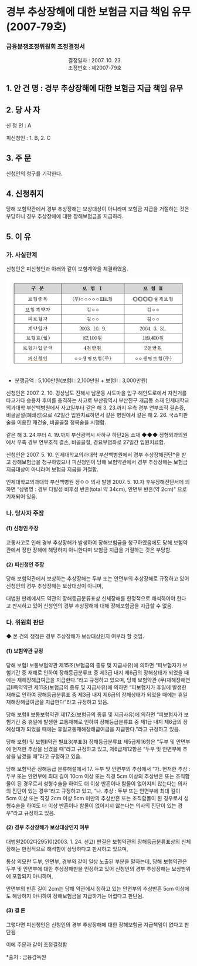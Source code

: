 # 경부 추상장해에 대한 보험금 지급 책임 유무(2007-79호)

### 금융분쟁조정위원회 조정결정서

&nbsp;&nbsp;&nbsp;&nbsp;&nbsp;&nbsp;&nbsp;&nbsp;&nbsp;&nbsp; &nbsp;&nbsp;&nbsp;&nbsp;&nbsp;&nbsp;&nbsp;&nbsp;&nbsp;&nbsp; &nbsp;&nbsp;&nbsp;&nbsp;&nbsp;&nbsp;&nbsp;&nbsp;&nbsp;&nbsp; &nbsp;&nbsp;&nbsp;&nbsp;&nbsp;&nbsp;&nbsp;&nbsp;&nbsp;&nbsp;결정일자 : 2007. 10. 23.<br>&nbsp;&nbsp;&nbsp;&nbsp;&nbsp;&nbsp;&nbsp;&nbsp;&nbsp;&nbsp; &nbsp;&nbsp;&nbsp;&nbsp;&nbsp;&nbsp;&nbsp;&nbsp;&nbsp;&nbsp; &nbsp;&nbsp;&nbsp;&nbsp;&nbsp;&nbsp;&nbsp;&nbsp;&nbsp;&nbsp; &nbsp;&nbsp;&nbsp;&nbsp;&nbsp;&nbsp;&nbsp;&nbsp;&nbsp;
조정번호 : 제2007-79호

## 1. 안 건 명 : 경부 추상장해에 대한 보험금 지급 책임 유무 

## 2. 당 사 자

신 청 인 : A
     
피신청인 : 1. B,  2. C

## 3. 주    문

신청인의 청구를 기각한다.

## 4. 신청취지

당해 보험약관에서 경부 추상장해는 보상대상이 아니라며 보험금 지급을 거절하는 것은 부당하니 경부 추상장해에 대한 장해보험금을 지급하라.

## 5. 이   유

### 가. 사실관계

신청인은 피신청인과 아래와 같이 보험계약을 체결하였음. 

![alt image](https://raw.githubusercontent.com/aijinet/bodoc-claim-contents/master/contents/images/108_1.PNG)

 <!--   
구 분
보 험 Ⅰ
보 험 Ⅱ
보험종목
(무)ㅇㅇㅇㅇㅇⅢ보험
◎◎◎◎설계보험
보험계약자
김ㅇㅇ
김ㅇㅇ
피보험자
김ㅇㅇ
김ㅇㅇ
계약일자
2003. 10. 9.
2004. 3. 31.
보험료(월)
82,100원
189,400원
보험가입금액
4천만원
2천만원
피신청인
ㅇㅇ생명보험(주)
ㅇㅇ생명보험(주)
-->


* 분쟁금액 : 5,100만원(보험Ⅰ : 2,100만원 + 보험Ⅱ : 3,000만원)
                         
신청인은 2007. 2. 10. 경상남도 진해시 남문동 사도마을 입구 해안도로에서 자전거를 타고가다 승용차 후미를 충격하는 사고로 부산광역시 부산진구 개금동 소재 인제대학교의과대학 부산백병원에서 사고일부터 같은 해 3. 23.까지 우측 경부 연부조직 결손증, 비골골절(폐쇄성)으로 42일간 입원치료하면서 같은 병원에서 같은 해 2. 26. 국소피판술을 이용한 재건술, 비골골절 정복술을 시행함.
  
같은 해 3. 24.부터 4. 19.까지 부산광역시 사하구 하단2동 소재 ◆◆◆ 정형외과의원에서 우측 경부 연부조직 결손, 비골골절, 경요부염좌로 27일간 입원치료함.

신청인은 2007. 5. 10. 인제대학교의과대학 부산백병원에서 경부 추상장해진단*을 받고 장해보험금을 청구하였으나 피신청인이 당해 보험약관에서 경부 추상장해는 보험금 지급대상이 아니라며 보험금 지급을 거절함.

인제대학교의과대학 부산백병원 정ㅇㅇ 의사 발행 2007. 5. 10.자 후유장해진단서에 의하면 “상병명 : 경부 다발성 비후성 반흔(total 약 34cm), 안면부 반흔(약 2cm)" 으로 기재되어 있음.



### 나. 당사자 주장

#### (1) 신청인 주장

교통사고로 인해 경부 추상장해가 발생하여 장해보험금을 청구하였음에도 당해 보험약관에서 정한 장해에 해당하지 아니한다며 보험금 지급을 거절하는 것은 부당함.

#### (2) 피신청인 주장

당해 보험약관에서 보상하는 추상장해는 두부 또는 안면부의 추상장해로 규정하고 있어 신청인의 경부 추상장해는 보상대상이  아니며,

대법원 판례에서도 약관의 장해등급분류표상 신체장해를 한정적으로 해석하여야 한다고 판시하고 있어 신청인의 경부 추상장해에 대해 장해보험금을 지급할 수 없음. 

### 다. 위원회 판단

◆ 본 건의 쟁점은 경부 추상장해가 보상대상인지 여부라 할 것임.


#### (1) 보험약관 규정

당해 보험Ⅰ 보통보험약관 제15조(보험금의 종류 및 지급사유)에 의하면 “피보험자가 보험기간 중 재해로 인하여 장해등급분류표 중 제3급 내지 제6급의 장해상태가 되었을 때에는 재해장해급여금을 지급한다.”라고 규정하고 있으며, 당해 보험약관 (무)재해장해연금Ⅱ특약약관 제11조(보험금의 종류 및 지급사유)에 의하면 “피보험자가 휴일에 발생한 재해로 인하여 장해등급분류표 중 제3급 내지 제6급의 장해상태가 되었을 때에는 휴일재해장해급여금을 지급한다”라고 규정하고 있음. 

당해 보험Ⅱ 보통보험약관 제17조(보험금의 종류 및 지급사유)에 의하면 “피보험자가 보험기간 중 휴일에 발생한 교통재해로 인하여 장해등급분류표 중 제1급 내지 제6급의 장해상태가 되었을 때에는 휴일교통재해장해급여금을 지급한다.”라고 규정하고 있음.

당해 보험Ⅰ 및 보험Ⅱ약관 별표3(부표3) 장해등급분류표 제5급제16항은 “두부 및 안면부에 현저한 추상을 남겼을 때”라고 규정하고 있고, 제6급제12항은 “두부 및 안면부에 추상을 남겼을 때”라고 규정하고 있음.  

당해 보험약관 장해등급 분류해설에서 17. 두부 및 안면부의 추상에서 “가. 현저한 추상 : 두부 또는 안면부에 최대 길이 10cm 이상 또는 직경 5cm 이상의 추상반흔 또는 조직함몰이 된 경우로서 성형수술을 하여도 더 이상 반흔이나 함몰이 없어지지 않는다는 의사의 진단이 있는 경우”라고 규정하고 있고, “나. 추상 : 두부 또는 안면부에 최대 길이 5cm 이상 또는 직경 2cm 이상 5cm 미만의 추상반흔 또는 조직함몰이 된 경우로서 성형수술을 하여도 더 이상 반흔이나 함몰이 없어지지 않는다는 의사의 진단이 있는 경우”라고 규정하고 있음.

#### (2) 경부 추상장해가 보상대상인지 여부
     
대법원2002다29510(2003. 1. 24. 선고) 판결은 보험약관의 장해등급분류표상의 신체장해는 한정적으로 해석함이 상당하다고 판시하고 있으며,
    
통상 외모란 두부, 안면부, 경부와 같이 일상 노출된 부분을 말하는데, 당해 보험약관은 두부 및 안면부에 대한 추상장해만을 인정하고 있어 신청인의 경부 추상장해는 보상범위에 포함되지 아니하며,

안면부의 반흔 길이 2cm는 당해 약관에서 정하고 있는 안면부의 추상반흔 5cm 이상에도 해당하지 아니하여 장해보험금을 지급하기는 어렵다고 판단됨.

#### (3) 결 론

그렇다면 피신청인은 신청인의 경부 추상장해에 대한 장해보험금 지급책임이 없다고 판단됨

이에 주문과 같이 조정결정함

*출처 : 금융감독원